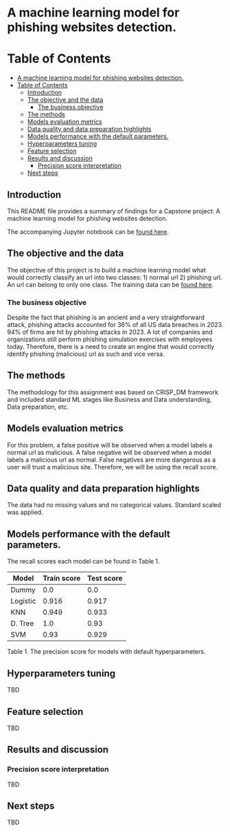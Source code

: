 # A machine learning model for phishing websites detection.

# Table of Contents
<!-- TOC -->

- [A machine learning model for phishing websites detection.](#a-machine-learning-model-for-phishing-websites-detection)
- [Table of Contents](#table-of-contents)
    - [Introduction](#introduction)
    - [The objective and the data](#the-objective-and-the-data)
        - [The business objective](#the-business-objective)
    - [The methods](#the-methods)
    - [Models evaluation metrics](#models-evaluation-metrics)
    - [Data quality and data preparation highlights](#data-quality-and-data-preparation-highlights)
    - [Models performance with the default parameters.](#models-performance-with-the-default-parameters)
    - [Hyperparameters tuning](#hyperparameters-tuning)
    - [Feature selection](#feature-selection)
    - [Results and discussion](#results-and-discussion)
        - [Precision score interpretation](#precision-score-interpretation)
    - [Next steps](#next-steps)

<!-- /TOC -->

## Introduction

This README file provides a summary of findings for a Capstone project: A machine learning model for phishing websites detection.

The accompanying Jupyter notebook can be [found here](https://github.com/epakhomov/capstone/blob/main/scr/DataSet1_3.ipynb). 

## The objective and the data

The objective of this project is to build a machine learning model what would correctly classify an url into two classes: 1) normal url 2) phishing url. An url can belong to only one class. The training data can be [found here](https://github.com/epakhomov/capstone/tree/main/data/dataset_full.csv).


### The business objective 

Despite the fact that phishing is an ancient and a very straightforward attack, phishing attacks accounted for 36% of all US data breaches in 2023. 94% of firms are hit by phishing attacks in 2023. A lot of companies and organizations still perform phishing simulation exercises with employees today. Therefore, there is a need to create an engine that would correctly identify phishing (malicious) url as such and vice versa. 


## The methods

The methodology for this assignment was based on CRISP_DM framework and included standard ML stages like Business and Data understanding, Data preparation, etc. 

## Models evaluation metrics

For this problem, a false positive will be observed when a model labels a normal url as malicious. A false negative will be observed when a model labels a malicious url as normal. False negatives are more dangerous as a user will trust a malicious site. Therefore, we will be using the recall score.


## Data quality and data preparation highlights

The data had no missing values and no categorical values. Standard scaled was applied.

## Models performance with the default parameters.

The recall scores each model can be found in Table 1.

|  Model  | Train score | Test score|
|---------|-------------|-----------|
| Dummy   | 0.0         | 0.0       |
| Logistic| 0.916	    | 0.917     |    
| KNN     | 0.949       | 0.933     |   
| D. Tree | 1.0         | 0.93      |
| SVM     | 0.93        | 0.929     |

Table 1. The precision score for models with default hyperparameters.

## Hyperparameters tuning

TBD

## Feature selection 

TBD


## Results and discussion

### Precision score interpretation

TBD

## Next steps

TBD